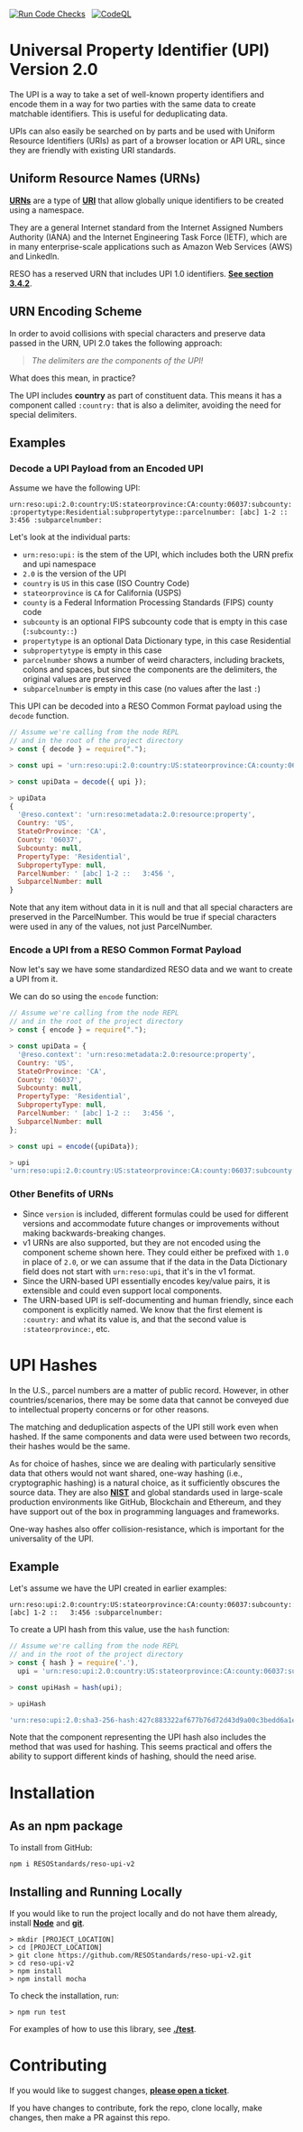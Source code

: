 [![Run Code Checks](https://github.com/RESOStandards/reso-upi-v2/actions/workflows/codecheck.yml/badge.svg)](https://github.com/RESOStandards/reso-upi-v2/actions/workflows/codecheck.yml) &nbsp; [![CodeQL](https://github.com/RESOStandards/reso-upi-v2/actions/workflows/codeql.yml/badge.svg)](https://github.com/RESOStandards/reso-upi-v2/actions/workflows/codeql.yml)


# Universal Property Identifier (UPI) Version 2.0

The UPI is a way to take a set of well-known property identifiers and encode them in a way for two parties with the same data to create matchable identifiers. This is useful for deduplicating data.

UPIs can also easily be searched on by parts and be used with Uniform Resource Identifiers (URIs) as part of a browser location or API URL, since they are friendly with existing URI standards.

## Uniform Resource Names (URNs)

[**URNs**](https://en.wikipedia.org/wiki/Uniform_Resource_Name) are a type of [**URI**](https://en.wikipedia.org/wiki/Uniform_Resource_Identifier) that allow globally unique identifiers to be created using a namespace. 

They are a general Internet standard from the Internet Assigned Numbers Authority (IANA) and the Internet Engineering Task Force (IETF), which are in many enterprise-scale applications such as Amazon Web Services (AWS) and LinkedIn.

RESO has a reserved URN that includes UPI 1.0 identifiers. [**See section 3.4.2**](https://www.iana.org/assignments/urn-formal/reso).

## URN Encoding Scheme
In order to avoid collisions with special characters and preserve data passed in the URN, UPI 2.0 takes the following approach:

> _The delimiters are the components of the UPI!_

What does this mean, in practice?

The UPI includes **country** as part of constituent data. This means it has a component called `:country:` that is also a delimiter, avoiding the need for special delimiters.

## Examples

### Decode a UPI Payload from an Encoded UPI

Assume we have the following UPI:

`urn:reso:upi:2.0:country:US:stateorprovince:CA:county:06037:subcounty::propertytype:Residential:subpropertytype::parcelnumber: [abc] 1-2 ::   3:456 :subparcelnumber:`

Let's look at the individual parts:
* `urn:reso:upi:` is the stem of the UPI, which includes both the URN prefix and upi namespace
* `2.0` is the version of the UPI
* `country` is `US` in this case (ISO Country Code)
* `stateorprovince` is `CA` for California (USPS)
* `county` is a Federal Information Processing Standards (FIPS) county code
* `subcounty` is an optional FIPS subcounty code that is empty in this case (`:subcounty::`)
* `propertytype` is an optional Data Dictionary type, in this case Residential
* `subpropertytype` is empty in this case
* `parcelnumber` shows a number of weird characters, including brackets, colons and spaces, but since the components are the delimiters, the original values are preserved
* `subparcelnumber` is empty in this case (no values after the last `:`)

This UPI can be decoded into a RESO Common Format payload using the `decode` function.

```js
// Assume we're calling from the node REPL 
// and in the root of the project directory
> const { decode } = require(".");

> const upi = 'urn:reso:upi:2.0:country:US:stateorprovince:CA:county:06037:subcounty::propertytype:Residential:subpropertytype::parcelnumber: [abc] 1-2 ::   3:456 :subparcelnumber:';

> const upiData = decode({ upi });

> upiData
{
  '@reso.context': 'urn:reso:metadata:2.0:resource:property',
  Country: 'US',
  StateOrProvince: 'CA',
  County: '06037',
  Subcounty: null,
  PropertyType: 'Residential',
  SubpropertyType: null,
  ParcelNumber: ' [abc] 1-2 ::   3:456 ',
  SubparcelNumber: null
}
```

Note that any item without data in it is null and that all special characters are preserved in the ParcelNumber. This would be true if special characters were used in any of the values, not just ParcelNumber.


### Encode a UPI from a RESO Common Format Payload
Now let's say we have some standardized RESO data and we want to create a UPI from it. 

We can do so using the `encode` function:

```js
// Assume we're calling from the node REPL 
// and in the root of the project directory
> const { encode } = require(".");

> const upiData = {
  '@reso.context': 'urn:reso:metadata:2.0:resource:property',
  Country: 'US',
  StateOrProvince: 'CA',
  County: '06037',
  Subcounty: null,
  PropertyType: 'Residential',
  SubpropertyType: null,
  ParcelNumber: ' [abc] 1-2 ::   3:456 ',
  SubparcelNumber: null
};

> const upi = encode({upiData});

> upi
'urn:reso:upi:2.0:country:US:stateorprovince:CA:county:06037:subcounty::propertytype:Residential:subpropertytype::parcelnumber: [abc] 1-2 ::   3:456 :subparcelnumber:'
```

### Other Benefits of URNs
* Since `version` is included, different formulas could be used for different versions and accommodate future changes or improvements without making backwards-breaking changes.
* v1 URNs are also supported, but they are not encoded using the component scheme shown here. They could either be prefixed with `1.0` in place of `2.0`, or we can assume that if the data in the Data Dictionary field does not start with `urn:reso:upi`, that it's in the v1 format.
* Since the URN-based UPI essentially encodes key/value pairs, it is extensible and could even support local components.
* The URN-based UPI is self-documenting and human friendly, since each component is explicitly named. We know that the first element is `:country:` and what its value is, and that the second value is `:stateorprovince:`, etc.

# UPI Hashes

In the U.S., parcel numbers are a matter of public record. However, in other countries/scenarios, there may be some data that cannot be conveyed due to intellectual property concerns or for other reasons.

The matching and deduplication aspects of the UPI still work even when hashed. If the same components and data were used between two records, their hashes would be the same.

As for choice of hashes, since we are dealing with particularly sensitive data that others would not want shared, one-way hashing (i.e., cryptographic hashing) is a natural choice, as it sufficiently obscures the source data. They are also [**NIST**](https://csrc.nist.gov/projects/hash-functions) and global standards used in large-scale production environments like GitHub, Blockchain and Ethereum, and they have support out of the box in programming languages and frameworks. 

One-way hashes also offer collision-resistance, which is important for the universality of the UPI.

## Example
Let's assume we have the UPI created in earlier examples: 

```
urn:reso:upi:2.0:country:US:stateorprovince:CA:county:06037:subcounty::propertytype:Residential:subpropertytype::parcelnumber: [abc] 1-2 ::   3:456 :subparcelnumber:
```

To create a UPI hash from this value, use the `hash` function:

```js
// Assume we're calling from the node REPL 
// and in the root of the project directory
> const { hash } = require('.'),
  upi = 'urn:reso:upi:2.0:country:US:stateorprovince:CA:county:06037:subcounty::propertytype:Residential:subpropertytype::parcelnumber: [abc] 1-2 ::   3:456 :subparcelnumber:'

> const upiHash = hash(upi);

> upiHash

'urn:reso:upi:2.0:sha3-256-hash:427c883322af677b76d72d43d9a00c3bedd6a1ede20e43c614f710abf85549a9'
```

Note that the component representing the UPI hash also includes the method that was used for hashing. This seems practical and offers the ability to support different kinds of hashing, should the need arise. 


# Installation

## As an npm package
To install from GitHub:

```
npm i RESOStandards/reso-upi-v2
```

## Installing and Running Locally
If you would like to run the project locally and do not have them already, install [**Node**](https://nodejs.org/en/download) and [**git**](https://github.com/git-guides/install-git).

```
> mkdir [PROJECT_LOCATION]
> cd [PROJECT_LOCATION]
> git clone https://github.com/RESOStandards/reso-upi-v2.git
> cd reso-upi-v2
> npm install
> npm install mocha
```

To check the installation, run:
```
> npm run test
```

For examples of how to use this library, see [**./test**](./test/test.js).

# Contributing
If you would like to suggest changes, [**please open a ticket**](https://github.com/RESOStandards/reso-upi-v2/issues).

If you have changes to contribute, fork the repo, clone locally, make changes, then make a PR against this repo.
